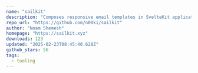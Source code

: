 ```yaml
---
name: "sailkit"
description: "Composes responsive email templates in SvelteKit applications."
repo_url: "https://github.com/n00ki/sailkit"
author: "Noam Shemesh"
homepage: "https://sailkit.xyz"
downloads: 123
updated: "2025-02-23T08:45:40.628Z"
github_stars: 56
tags: 
  - tooling
---
```

